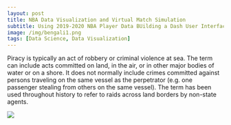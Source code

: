 ```yaml
---
layout: post
title: NBA Data Visualization and Virtual Match Simulation
subtitle: Using 2019-2020 NBA Player Data BUilding a Dash User Interface
image: /img/bengali1.png
tags: [Data Science, Data Visualization]
---
```


Piracy is typically an act of robbery or criminal violence at sea. The term can include acts committed on land, in the air, or in other major bodies of water or on a shore. It does not normally include crimes committed against persons traveling on the same vessel as the perpetrator (e.g. one passenger stealing from others on the same vessel). The term has been used throughout history to refer to raids across land borders by non-state agents.


<img src="https://render.githubusercontent.com/render/math?math=e^{i \pi} = -1">
